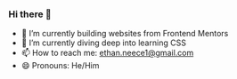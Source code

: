 ### Hi there 👋

- 🔭 I’m currently building websites from Frontend Mentors
- 🌱 I’m currently diving deep into learning CSS
- 📫 How to reach me: ethan.neece1@gmail.com
- 😄 Pronouns: He/Him

